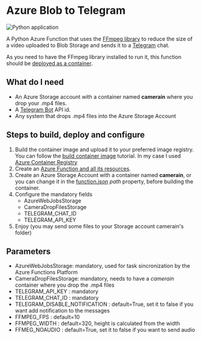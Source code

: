 # Azure Blob to Telegram

![Python application](https://github.com/jmservera/AzureBlob2Telegram/workflows/Python%20application/badge.svg)

A Python Azure Function that uses the [FFmpeg library](https://ffmpeg.org/) to reduce the size of a video uploaded to Blob Storage and sends it to a [Telegram](https://telegram.org/) chat.

As you need to have the FFmpeg library installed to run it, this function should be [deployed as a container](https://docs.microsoft.com/azure/azure-functions/functions-create-function-linux-custom-image?tabs=bash%2Cportal&pivots=programming-language-python).

## What do I need

* An Azure Storage account with a container named **camerain** where you drop your .mp4 files.
* A [Telegram Bot](https://core.telegram.org/bots#3-how-do-i-create-a-bot) API id.
* Any system that drops .mp4 files into the Azure Storage Account

## Steps to build, deploy and configure

1. Build the container image and upload it to your preferred image registry. You can follow the [build container image](https://docs.microsoft.com/en-us/azure/azure-functions/functions-create-function-linux-custom-image?tabs=bash%2Cportal&pivots=programming-language-python#build-the-container-image-and-test-locally) tutorial. In my case I used [Azure Container Registry](https://azure.microsoft.com/services/container-registry/)
2. Create an [Azure Function and all its resources](https://docs.microsoft.com/azure/azure-functions/functions-create-function-linux-custom-image?tabs=bash%2Cportal&pivots=programming-language-python#create-supporting-azure-resources-for-your-function).
3. Create an Azure Storage Account with a container named **camerain**, or you can change it in the [function.json](./video2telegramfunction/FromBlob/function.json) *path* property, before building the container.
4. Configure the mandatory fields
   * AzureWebJobsStorage
   * CameraDropFilesStorage
   * TELEGRAM_CHAT_ID
   * TELEGRAM_API_KEY
5. Enjoy (you may send some files to your Storage account camerain's folder)

## Parameters

* AzureWebJobsStorage: mandatory, used for task sincronization by the Azure Functions Platform
* CameraDropFilesStorage: mandatory, needs to have a *camerain* container where you drop the .mp4 files
* TELEGRAM_API_KEY : mandatory
* TELEGRAM_CHAT_ID : mandatory
* TELEGRAM_DISABLE_NOTIFICATION : default=True, set it to false if you want add notification to the messages
* FFMPEG_FPS : default=10
* FFMPEG_WIDTH : default=320, height is calculated from the width
* FFMEG_NOAUDIO : default=True, set it to false if you want to send audio
